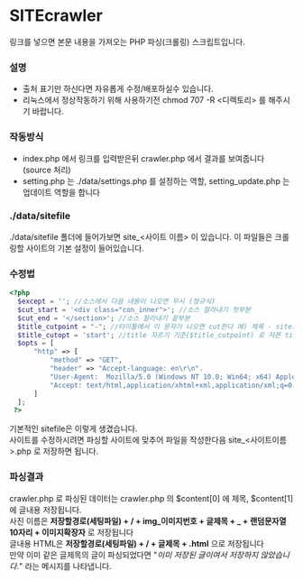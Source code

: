 # SITEcrawler

링크를 넣으면 본문 내용을 가져오는 PHP 파싱(크롤링) 스크립트입니다.

### 설명
- 출처 표기만 하신다면 자유롭게 수정/배포하실수 있습니다.
- 리눅스에서 정상작동하기 위해 사용하기전 chmod 707 -R <디렉토리> 를 해주시기 바랍니다. 

### 작동방식
- index.php 에서 링크를 입력받은뒤 crawler.php 에서 결과를 보여줍니다 (source 처리) <br>
- setting.php 는 ./data/settings.php 를 설정하는 역할, setting_update.php 는 업데이트 역할을 합니다

### ./data/sitefile
./data/sitefile 폴더에 들어가보면 site_<사이트 이름> 이 있습니다. 
이 파일들은 크롤링할 사이트의 기본 설정이 들어있습니다.

### 수정법
```php
<?php
  $except = ''; //소스에서 다음 내용이 나오면 무시 (정규식)
  $cut_start = '<div class="con_inner">'; //소스 잘라내기 첫부분
  $cut_end = '</section>'; //소스 잘라내기 끝부분
  $title_cutpoint = "-"; //타이틀에서 이 문자가 나오면 cut한다 예) 제목 - site.com 일때
  $title_cutopt = 'start'; //title 자르기 기준($title_cutpoint) 로 자른 title 값중 앞을 선택 or 뒤를 선택.
  $opts = [
      "http" => [
          "method" => "GET",
          "header" => "Accept-language: en\r\n".
          "User-Agent:  Mozilla/5.0 (Windows NT 10.0; Win64; x64) AppleWebKit/537.36 (KHTML, like Gecko)\r\n".
          "Accept: text/html,application/xhtml+xml,application/xml;q=0.9,*/*;q=0.8\r\n" /* HTTP HEADER */
      ]
  ];
 ?>
```
기본적인 sitefile은 이렇게 생겼습니다.<br/>
사이트를 수정하시려면 파싱할 사이트에 맞추어 파일을 작성한다음 site_<사이트이름>.php 로 저장하면 됩니다.

### 파싱결과
crawler.php 로 파싱된 데이터는 crawler.php 의 $content[0] 에 제목, $content[1] 에 글내용 저장됩니다.<br>
사진 이름은 <b>저장할경로(세팅파일) + / + img_이미지번호 + 글제목 + _ + 랜덤문자열10자리 + 이미지확장자</b> 로 저장됩니다<br>
글내용 HTML은 <b>저장할경로(세팅파일) + / + 글제목 + .html</b> 으로 저장됩니다<br>
만약 이미 같은 글제목의 글이 파싱되었다면 "<i>이미 저장된 글이여서 저장하지 않았습니다.</i>" 라는 메시지를 나타냅니다.
